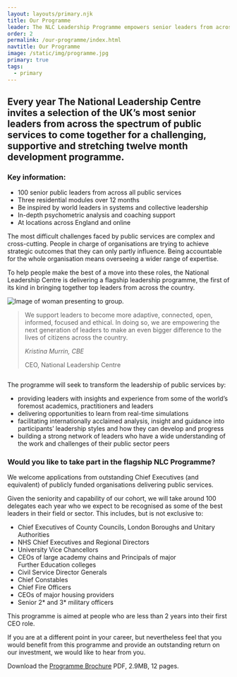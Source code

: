 ```yaml
---
layout: layouts/primary.njk
title: Our Programme
leader: The NLC Leadership Programme empowers senior leaders from across the public sector to work together to realise their potential.
order: 2
permalink: /our-programme/index.html
navtitle: Our Programme
image: /static/img/programme.jpg
primary: true
tags:
  - primary
---
```


<div class="leader-bar">
	<div class="container container--sm">
		<h2 class="large-body-text no-margin leader-bar__text">Every year The National Leadership Centre invites a selection of the UK&rsquo;s most senior leaders from across the spectrum of public services to come together for a challenging, supportive and stretching twelve month development programme.</h2>
	</div>
</div>

<div class="image-centralised-text-block">
	<div class="image-centralised-text-block__image" style="background-image: url('/static/img/hands.jpg');"></div>
	<div class="image-centralised-text-block__text">
		<div class="image-centralised-text-block__text__internal">
			<h3 class="h4-style bold">Key information:</h3>
			<div class="header-highlight">
				<ul class="h3-style">
					<li>100 senior public leaders from across all public services</li>
					<li>Three residential modules over 12 months</li>
					<li>Be inspired by world leaders in systems and collective leadership</li>
					<li>In-depth psychometric analysis and coaching support</li>
					<li>At locations across England and online</li>
				</ul>
			</div>
		</div>
	</div>
</div>

<div class="container container--sm dbl-vertical-padding">

The most difficult challenges faced by public services are complex and cross-cutting. People in charge of organisations are trying to achieve strategic outcomes that they can only partly influence. Being accountable for the whole organisation means overseeing a wider range of expertise.

To help people make the best of a move into these roles, the National Leadership Centre is delivering a flagship leadership programme, the first of its kind in bringing together top leaders from across the country.

</div>

<div class="image-quote-block">
	<div class="container container--wide container--two-col">
		<div class="column">
			<img class="media-full-width" src="../../static/img/presenting.png" alt="Image of woman presenting to group."/>
		</div>
		<div class="column column--card">
			<blockquote class="image-quote-block__card">
				<p class="large-body-text image-quote-block__quote">We support leaders to become more adaptive, connected, open, informed, focused and ethical. In doing so, we are empowering the next generation of leaders to make an even bigger difference to the lives of citizens across the country.</p>
				<footer>
					<cite class="h4-style bold no-margin">Kristina Murrin, CBE</cite>
					<p class="no-margin">CEO, National Leadership Centre</p>
				</footer>
			</blockquote>
		</div>
	</div>
</div>

<div class="container container--sm dbl-vertical-padding">

The programme will seek to transform the leadership of public services by:

- providing leaders with insights and experience from some of the world’s foremost academics, practitioners and leaders
- delivering opportunities to learn from real-time simulations
- facilitating internationally acclaimed analysis, insight and guidance into participants’ leadership styles and how they can develop and progress
- building a strong network of leaders who have a wide understanding of the work and challenges of their public sector peers

### **Would you like to take part in the flagship NLC Programme?**

We welcome applications from outstanding Chief Executives (and equivalent) of publicly funded organisations delivering public services.

Given the seniority and capability of our cohort, we will take around 100 delegates each year who we expect to be recognised as some of the best leaders in their field or sector. This includes, but is not exclusive to:

- Chief Executives of County Councils, London Boroughs and Unitary Authorities
- NHS Chief Executives and Regional Directors
- University Vice Chancellors
- CEOs of large academy chains and Principals of major Further Education colleges
- Civil Service Director Generals
- Chief Constables
- Chief Fire Officers
- CEOs of major housing providers
- Senior 2* and 3* military officers

This programme is aimed at people who are less than 2 years into their first CEO role.

If you are at a different point in your career, but nevertheless feel that you would benefit from this programme and provide an outstanding return on our investment, we would like to hear from you.

Download the [Programme Brochure](/static/nlc-programme-brochure.pdf) PDF, 2.9MB, 12 pages.

</div>
